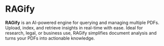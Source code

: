 # RAGify
**RAGify** is an AI-powered engine for querying and managing multiple PDFs. Upload, index, and retrieve insights in real-time with ease. Ideal for research, legal, or business use, RAGify simplifies document analysis and turns your PDFs into actionable knowledge.
